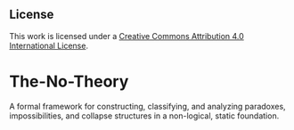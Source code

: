 ## License
This work is licensed under a [Creative Commons Attribution 4.0 International License](https://creativecommons.org/licenses/by/4.0/).

# The-No-Theory
A formal framework for constructing, classifying, and analyzing paradoxes, impossibilities, and collapse structures in a non-logical, static foundation.
